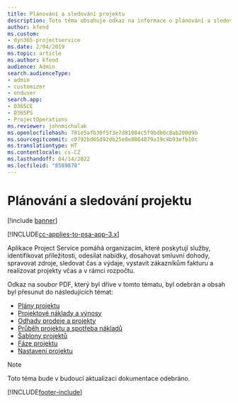```yaml
---
title: Plánování a sledování projektu
description: Toto téma obsahuje odkaz na informace o plánování a sledování v Project Service Automation.
author: kfend
ms.custom:
- dyn365-projectservice
ms.date: 2/04/2019
ms.topic: article
ms.author: kfend
audience: Admin
search.audienceType:
- admin
- customizer
- enduser
search.app:
- D365CE
- D365PS
- ProjectOperations
ms.reviewer: johnmichalak
ms.openlocfilehash: 781e5afb30f5f3e7d81084c5f9bdb0c8ab200d9b
ms.sourcegitcommit: c0792bd65d92db25e0e8864879a19c4b93efb10c
ms.translationtype: HT
ms.contentlocale: cs-CZ
ms.lasthandoff: 04/14/2022
ms.locfileid: "8589878"
---
```

# <a name="project-planning-and-tracking"></a>Plánování a sledování projektu

[!include [banner](../../includes/psa-now-project-operations.md)]

[!INCLUDE[cc-applies-to-psa-app-3.x](../../includes/cc-applies-to-psa-app-3x.md)]

Aplikace Project Service pomáhá organizacím, které poskytují služby, identifikovat příležitosti, odesílat nabídky, dosahovat smluvní dohody, spravovat zdroje, sledovat čas a výdaje, vystavit zákazníkům fakturu a realizovat projekty včas a v rámci rozpočtu. 

Odkaz na soubor PDF, který byl dříve v tomto tématu, byl odebrán a obsah byl přesunut do následujících témat:

- [Plány projektu](../project-creating.md)
- [Projektové náklady a výnosy](../project-estimating.md)
- [Odhady prodeje a projekty](../project-leveraging.md)
- [Průběh projektu a spotřeba nákladů](../project-tracking.md)
- [Šablony projektů](../project-templates.md)
- [Fáze projektu](../project-stages.md)
- [Nastavení projektu](../project-settings.md)

> [!NOTE]
> Toto téma bude v budoucí aktualizaci dokumentace odebráno. 


[!INCLUDE[footer-include](../../includes/footer-banner.md)]
